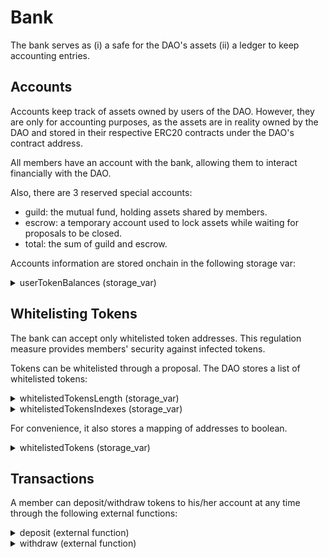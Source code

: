 # Bank

The bank serves as (i) a safe for the DAO's assets (ii) a ledger to keep accounting entries.&#x20;

## Accounts

Accounts keep track of assets owned by users of the DAO. However, they are only for accounting purposes, as the assets are in reality owned by the DAO and stored in their respective ERC20 contracts under the DAO's contract address.

All members have an account with the bank, allowing them to interact financially with the DAO.&#x20;

Also, there are 3 reserved special accounts:

* guild: the mutual fund, holding assets shared by members.
* escrow: a temporary account used to lock assets while waiting for proposals to be closed.
* total: the sum of guild and escrow.

Accounts information are stored onchain in the following storage var:

<details>

<summary>userTokenBalances (storage_var)</summary>

_Arguments_:

* userAddress (felt): the user's address. The guild has a special reserved address, as well as the escrow and the total.
* tokenAddress (felt): the token address.

_Returns_:

* amount (felt): the number of token owned by the user.

</details>

## Whitelisting Tokens

The bank can accept only whitelisted token addresses. This regulation measure provides members' security against infected tokens.

Tokens can be whitelisted through a proposal. The DAO stores a list of whitelisted tokens:

<details>

<summary>whitelistedTokensLength (storage_var)</summary>

_Returns_: (felt) the number of whitelisted tokens

</details>

<details>

<summary>whitelistedTokensIndexes (storage_var)</summary>

The list of whitelisted tokens' address

_Arguments_:

* index (felt): positional index of the token

_Returns_:

* tokenAddress (felt)

</details>

For convenience, it also stores a mapping of addresses to boolean.&#x20;

<details>

<summary>whitelistedTokens (storage_var)</summary>

Whether a given address has been whitelisted

_Arguments_:

* tokenAddress (felt)

_Returns_:

* whitelisted (felt): whether the token is whitelisted

</details>

## Transactions

A member can deposit/withdraw tokens to his/her account at any time through the following external functions:

<details>

<summary>deposit (external function)</summary>

Transfer ERC20 tokens from the caller's address to the bank's address

_Arguments_:

* tokenAddress (felt)
* amount (felt)

_Returns_:

* success (felt): whether the transfert was successful

</details>

<details>

<summary>withdraw (external function)</summary>

Transfer tokens from the bank's address to the caller's address.

_Arguments_:

* tokenAddress (felt)
* amount (felt)

_Returns_:

* sucess (felt):  whether the transfer was successful

</details>
